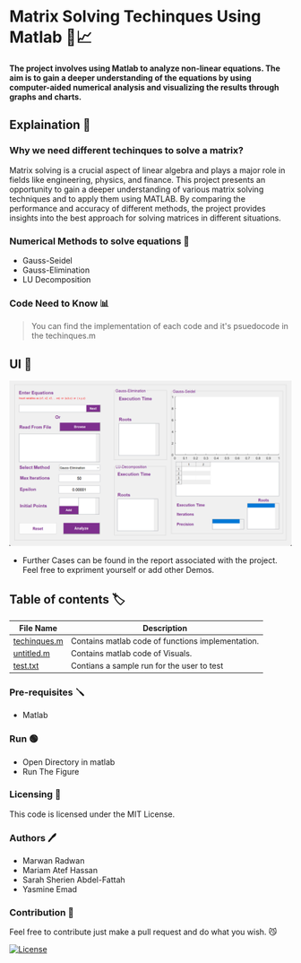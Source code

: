 # Matrix Solving Techinques Using Matlab 🔢📈

**The project involves using Matlab to analyze non-linear equations. The aim is to gain a deeper understanding of the equations by using computer-aided numerical analysis and visualizing the results through graphs and charts.**

## Explaination 📖

### Why we need different techinques to solve a matrix?

Matrix solving is a crucial aspect of linear algebra and plays a major role in fields like engineering, physics, and finance. This project presents an opportunity to gain a deeper understanding of various matrix solving techniques and to apply them using MATLAB. By comparing the performance and accuracy of different methods, the project provides insights into the best approach for solving matrices in different situations.

### Numerical Methods to solve equations 🚀

- Gauss-Seidel
- Gauss-Elimination
- LU Decomposition

### Code Need to Know 📊

> You can find the implementation of each code and it's psuedocode in the techinques.m

## UI :iphone:

<p align="center" width="100%">

<img src="UI.png">

</p>

* Further Cases can be found in the report associated with the project. Feel free to expriment yourself or add other Demos.

## Table of contents :label:

| File Name                                                                                                           | Description                                                       |
| ------------------------------------------------------------------------------------------------------------------- | ----------------------------------------------------------------- |
| [techinques.m](https://github.com/XMaroRadoX/Matrix-Solving-Techinques-Using-Matlab/blob/master/techniques.m) | Contains matlab code of functions implementation. |
| [untitled.m](https://github.com/XMaroRadoX/Matrix-Solving-Techinques-Using-Matlab/blob/master/untitled.m)             | Contains matlab code of Visuals.                                          |
| [test.txt](https://github.com/XMaroRadoX/Matrix-Solving-Techinques-Using-Matlab/blob/master/test.txt) | Contians a sample run for the user to test|

### Pre-requisites :screwdriver:

- Matlab

### Run :green_circle:

- Open Directory in matlab
- Run The Figure

### Licensing :pencil:

This code is licensed under the MIT License.

### Authors :pen:

- Marwan Radwan
- Mariam Atef Hassan
- Sarah Sherien Abdel-Fattah
- Yasmine Emad

### Contribution :clinking_glasses:

Feel free to contribute just make a pull request and do what you wish. 😼

[![License](https://img.shields.io/badge/License-MIT-red.svg)](https://opensource.org/licenses/MIT)
